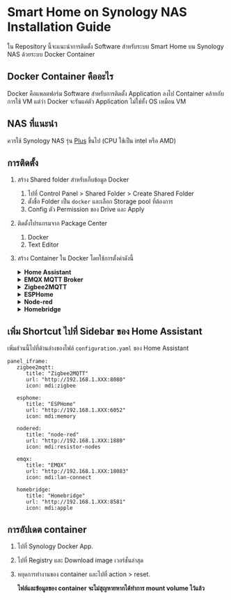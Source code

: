# Smart Home on Synology NAS Installation Guide  
ใน Repository นี้จะแนะนำการติดตั้ง Software สำหรับระบบ Smart Home บน Synology NAS ด้วยระบบ Docker Container

## Docker Container คืออะไร
Docker คือแพลตฟอร์ม Software สำหรับการติดตั้ง Application ลงไป Container คล้ายกับการใช้ VM แต่ว่า Docker จะรันแค่ตัว Application ไม่ใช่ทั้ง OS เหมือน VM

## NAS ที่แนะนำ
ควรใช้ Synology NAS รุ่น [Plus](https://www.synology.com/th-th/products/series/home) ขึ้นไป (CPU ใช้เป็น intel หรือ AMD)

## การติดตั้ง
1. สร้าง Shared folder สำหรับเก็บข้อมูล Docker
   1. ไปที่ Control Panel > Shared Folder > Create Shared Folder
   2. ตั้งชื่อ Folder เป็น `docker` และเลือก Storage pool ที่ต้องการ
   3. Config ตัว Permission ของ Drive และ Apply

2. ติดตั้งโปรแกรมจาก Package Center
   1. Docker
   2. Text Editor

3. สร้าง Container ใน Docker โดยใช้การตั้งค่าดังนี้
   
   <details>
     <summary><b>Home Assistant</b></summary>
     
   * Port Mapping: HOST
      | Purpose               | Port                  |
      |-----------------------|-----------------------|
      | Home Assistant UI     | 8123                  |
   
   * Volume:
      | Local Folder                         | Mount Path            |
      |--------------------------------------|-----------------------|
      | /`Your NAS Folder`/homeassistant     | /config               |
   
   * การติดตั้ง Integration
     * HACS
        1. ไปที่ Docker Container > Home Assistant Container > Terminal
        2. Create > Launch with command > ใส่ `bash`
        3. พิมพ์ `wget -O - https://get.hacs.xyz | bash -` และ enter เพื่อทำการติดตั้ง
        4. Restart Container
        5. ไปที่ Home Assistant Web > integration > ค้นหาว่า HACS และติดตั้ง
     * NUT UPS - อ่านค่าสถานะ UPS ที่เชื่อมต่อกับ NAS
        1. ไปที่ Control Panel ของ NAS และเลือก Hardware & Power > UPS
        2. เลือก Enable network UPS Server
        3. ใส่ `127.0.0.1` ลงใน Permitted Synology NAS Devices 
        4. Apply
        5. ค้นหา Integration NUT ใน Home Assistant และใส่ host เป็น `localhost`
   </details>
   
   
   <details>
     <summary><b>EMQX MQTT Broker</b></summary>
   
   * Port Mapping: BRIDGE
      | Purpose               | Local Port      | Container Port     |
      |-----------------------|-----------------|--------------------|
      | MQTT/WebSocket        | 1883            | 1883               |
      | Dashboard Management  | 18083           | 18083              |
   
   * Volume: No set
   
   </details>
   
   <details>
     <summary><b>Zigbee2MQTT</b></summary>
   
   * Port Mapping: HOST
      | Purpose               | Port                  |
      |-----------------------|-----------------------|
      | Dashboard Management  | 8080                  |
   
   * Volume:
      | Local Folder                         | Mount Path            |
      |--------------------------------------|-----------------------|
      | /`Your NAS Folder`/zigbee2mqtt       | /app/data             |
   
   * แก้ไข Z2M Configuration file ใน  `/Your NAS Folder/zigbee2mqtt/configuration.yaml` 
   ```
   # Home Assistant integration (MQTT discovery)
   homeassistant: true
   
   # Web Front End
   frontend:
      # Optional, default 8080
      port: 8080
   
   # allow new devices to join
   permit_join: true
   
   # MQTT settings
   mqtt:
      # MQTT base topic for zigbee2mqtt MQTT messages
      base_topic: zigbee2mqtt
      # MQTT server URL
      server: 'mqtt://127.0.0.1:1883'
      # MQTT server authentication, uncomment if required:
      user: mqtt
      password: mqtt
   
   # Serial settings
   serial:
      # Location of SLZB-06
      port: tcp://xxx.xxx.xxx.xxx:6638
      baudrate: 115200
      # Disable green led?
      disable_led: false
      # Set output power to max 20
      advanced:
      transmit_power: 20
   
   ```
   
   </details>
   
   
   <details>
     <summary><b>ESPHome</b></summary>
   
   * Port Mapping: HOST
      | Purpose               | Port                  |
      |-----------------------|-----------------------|
      | Dashboard Management  | 6052                  |
   
   * ตัวอย่าง YAML สำหรับเปิดปิดไฟบนบอร์ด ESP32 (เพิ่มลงไปด้านล่างของไฟล์ yaml)
      ```
      switch:
      -  platform: gpio
         pin: GPIO2
         name: "Onboard LED"
      ```
   * สำหรับการติดตั้งครั้งแรก
     1.  กด install > Manual Download > Modern Format.
     2.  บันทึกไฟล์ `.bin` 
     3.  เปิด [ESPHome Web](https://web.esphome.io/)
     4.  เชื่อมต่อบอร์ดเข้ากับ USB ขอบคอมพิวเตอร์, กด CONNECT, และเลือก serial device.
     5.  กด INSTALL, และเลือกไฟล์ `.bin` ที่โหลดมา
     6.  กด INSTALL.
     **หลังการติดตั้งในครั้งแรก บอร์ดจะขึ้น Online ในหน้า Dashboard และในครั้งต่อไป สามารถลง Firmware แบบ OTA ได้**
   
   </details>
   
   <details>
     <summary><b>Node-red</b></summary>
      
   * Port Mapping: BRIDGE
      | Purpose               | Local Port      | Container Port     |
      |-----------------------|-----------------|--------------------|
      | Node-red web          | 1880            | 1880               |
   
   
   * Volume:
      | Local Folder                         | Mount Path            |
      |--------------------------------------|-----------------------|
      | /`Your NAS Folder`/node-red          | /data                 |
   
      **Note**: ถ้ารันเจอ error **EACCESS: permission denied** ให้ทำการ ssh ไปเปลี่ยน permission ของ node-red folder โดยใช้ command `sudo chmod -R 777 node-red/`
   
   * การติดตั้งและเชื่อมต่อกับ Home Assitant
      1. ไปที่ Node-RED setting > palette
      2. ติดตั้ง `node-red-contrib-home-assistant-websocket`
      3. ไปที่ Home Assistant > Profile (กดตรงชื่อ username ตรง sidebar) > สร้าง long-lived access token
      4. ใน Node-Red Home Assistant palette, เพิ่ม Home Assistant server base URL เป็น `http://192.168.1.xx:8123` และเพิ่ม Access token.
   
   </details>
   
   
   <details>
     <summary><b>Homebridge</b></summary>
   
   * Port Mapping: HOST
   
      | Purpose     | Port                  |
      |-------------|-----------------------|
      | Web UI      | 8581                  |
   
   * Volume:
      | Local Folder                         | Mount Path            |
      |--------------------------------------|-----------------------|
      | /`Your NAS Folder`/homebridge        | /homebridge           |
   
   </details>

## เพิ่ม Shortcut ไปที่ Sidebar ของ Home Assistant

เพิ่มส่วนนี้ไปที่ด้านล่างของไฟล์ `configuration.yaml` ของ Home Assistant

```
panel_iframe:
   zigbee2mqtt:
      title: "Zigbee2MQTT"
      url: "http://192.168.1.XXX:8080"
      icon: mdi:zigbee

   esphome:
      title: "ESPHome"
      url: "http://192.168.1.XXX:6052"
      icon: mdi:memory

   nodered:
      title: "node-red"
      url: "http://192.168.1.XXX:1880"
      icon: mdi:resistor-nodes

   emqx:
      title: "EMQX"
      url: "http://192.168.1.XXX:18083"
      icon: mdi:lan-connect

   homebridge:
      title: "Homebridge"
      url: "http://192.168.1.XXX:8581"
      icon: mdi:apple
```

## การอัปเดต container
   1. ไปที่ Synology Docker App.
   2. ไปที่ Registry และ Download image เวอร์ชั่นล่าสุด
   3. หยุดการทำงานของ container และไปที่ action > reset.
      
      **ไฟล์และข้อมูลของ container จะไม่สุญหายหากได้ทำการ mount volume ไว้แล้ว**
